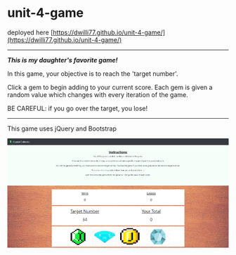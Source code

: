 # unit-4-game

deployed here [https://dwilli77.github.io/unit-4-game/](https://dwilli77.github.io/unit-4-game/)

***

**_This is my daughter's favorite game!_**

In this game, your objective is to reach the 'target number'.

Click a gem to begin adding to your current score. Each gem is given a random value which changes with every iteration of the game.

BE CAREFUL: if you go over the target, you lose!

___

This game uses jQuery and Bootstrap

![screenshot](./screenshot.PNG "Crystal Collector")

